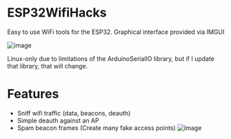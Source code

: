 # ESP32WifiHacks
Easy to use WiFi tools for the ESP32. Graphical interface provided via IMGUI

![image](https://user-images.githubusercontent.com/65134690/221854171-6e5a74c0-b164-4a0f-adb9-0bd12d759464.png)

Linux-only due to limitations of the ArduinoSerialIO library, but if I update that library, that will change.

# Features
* Sniff wifi traffic (data, beacons, deauth)
* Simple deauth against an AP
* Spam beacon frames (Create many fake access points)
![image](https://user-images.githubusercontent.com/65134690/221861221-99e581dc-563b-472b-b25b-19201919e1b0.png)
